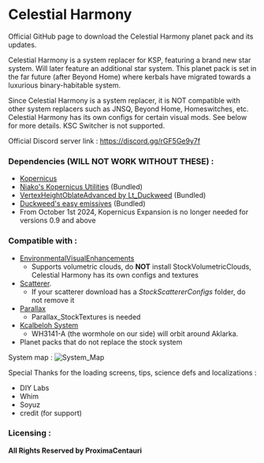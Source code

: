 # Celestial Harmony
Official GitHub page to download the Celestial Harmony planet pack and its updates.

Celestial Harmony is a system replacer for KSP, featuring a brand new star system. Will later feature an additional star system.
This planet pack is set in the far future (after Beyond Home) where kerbals have migrated towards a luxurious binary-habitable system.

Since Celestial Harmony is a system replacer, it is NOT compatible with other system replacers such as JNSQ, Beyond Home, Homeswitches, etc.
Celestial Harmony has its own configs for certain visual mods. See below for more details.
KSC Switcher is not supported.

Official Discord server link : https://discord.gg/rGF5Ge9y7f

### **Dependencies (WILL NOT WORK WITHOUT THESE) :**

- [Kopernicus](https://github.com/Kopernicus/Kopernicus/releases)
- [Niako's Kopernicus Utilities](https://forum.kerbalspaceprogram.com/topic/207768-112-niakos-kopernicus-utilities-smoother-heightmaps/) (Bundled)
- [VertexHeightOblateAdvanced by Lt_Duckweed](https://forum.kerbalspaceprogram.com/topic/222923-1125-kopernicus-vertexheightoblateadvanced-112-easy-oblate-bodies/) (Bundled)
- [Duckweed's easy emissives](https://forum.kerbalspaceprogram.com/topic/225111-1125-kopernicus-vertexcolormapemissive-100-easy-emissives/#comment-4408664) (Bundled)
- From October 1st 2024, Kopernicus Expansion is no longer needed for versions 0.9 and above

### **Compatible with :**
- [EnvironmentalVisualEnhancements](https://forum.kerbalspaceprogram.com/topic/196411-19-112x-eve-redux-performance-enhanced-eve-maintenance-v11171-09092022/)
  - Supports volumetric clouds, do **NOT** install StockVolumetricClouds, Celestial Harmony has its own configs and textures
- [Scatterer](https://forum.kerbalspaceprogram.com/topic/103963-wip19x-112x-scatterer-atmospheric-scattering-00838-14082022-scattering-improvements-in-game-atmo-generation-and-multi-sun-support/).
  - If your scatterer download has a *StockScattererConfigs* folder, do not remove it
- [Parallax](https://forum.kerbalspaceprogram.com/topic/209714-112x-parallax-pbr-terrain-and-surface-objects-202/)
  - Parallax_StockTextures is needed
- [Kcalbeloh System](https://forum.kerbalspaceprogram.com/topic/203753-1125-kcalbeloh-system-planet-pack-v118-a-journey-to-a-black-hole-aug-31-2024/)
  - WH3141-A (the wormhole on our side) will orbit around Aklarka. 
- Planet packs that do not replace the stock system

System map :
![System_Map](https://github.com/user-attachments/assets/fc5891e2-2e80-460d-917f-8e3a67ee5a99)

Special Thanks for the loading screens, tips, science defs and localizations :

- DIY Labs
- Whim
- Soyuz
- credit (for support)

### **Licensing :**
**All Rights Reserved by ProximaCentauri**
